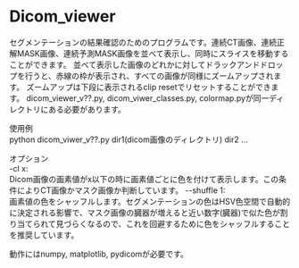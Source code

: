 # Dicom_viewer
セグメンテーションの結果確認のためのプログラムです。連続CT画像、連続正解MASK画像、連続予測MASK画像を並べて表示し、同時にスライスを移動することができます。
並べて表示した画像のどれかに対してドラックアンドドロップを行うと、赤線の枠が表示され、すべての画像が同様にズームアップされます。
ズームアップは下段に表示されるclip resetでリセットすることができます。
dicom_viewer_v??.py, dicom_viwer_classes.py, colormap.pyが同一ディレクトリにある必要があります。 

使用例   
python dicom_viwer_v??.py dir1(dicom画像のディレクトリ) dir2 ...  

オプション  
-cl x:  
Dicom画像の画素値がx以下の時に画素値ごとに色を付けて表示します。この条件によりCT画像かマスク画像か判断しています。 
--shuffle 1:  
画素値の色をシャッフルします。セグメンテーションの色はHSV色空間で自動的に決定される影響で、マスク画像の臓器が増えると近い数字(臓器)で似た色が割り当てられて見づらくなるので、これを回避するために色をシャッフルすることを推奨しています。  

動作にはnumpy, matplotlib, pydicomが必要です。
